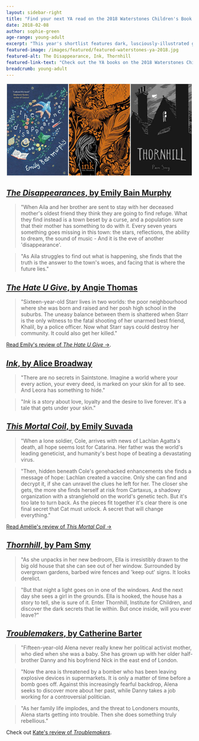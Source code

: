 ```yaml
---
layout: sidebar-right
title: "Find your next YA read on the 2018 Waterstones Children's Book Prize shortlist"
date: 2018-02-08
author: sophie-green
age-range: young-adult
excerpt: "This year's shortlist features dark, lusciously-illustrated gothic mysteries and unflinching dramas addressing the real-world concerns of young people now."
featured-image: /images/featured/featured-waterstones-ya-2018.jpg
featured-alt: The Disappearance, Ink, Thornhill
featured-link-text: "Check out the YA books on the 2018 Waterstones Children's Book Prize shortlist."
breadcrumb: young-adult
---
```


![The Disappearance, Ink, Thornhill](/images/featured/featured-waterstones-ya-2018.jpg)

## [<cite>The Disappearances</cite>, by Emily Bain Murphy](https://suffolk.spydus.co.uk/cgi-bin/spydus.exe/ENQ/OPAC/BIBENQ?BRN=2183568)

> "When Aila and her brother are sent to stay with her deceased mother's oldest friend they think they are going to find refuge. What they find instead is a town beset by a curse, and a population sure that their mother has something to do with it. Every seven years something goes missing in this town: the stars, reflections, the ability to dream, the sound of music - And it is the eve of another 'disappearance'.

> "As Aila struggles to find out what is happening, she finds that the truth is the answer to the town's woes, and facing that is where the future lies."

## [<cite>The Hate U Give</cite>, by Angie Thomas](https://suffolk.spydus.co.uk/cgi-bin/spydus.exe/ENQ/OPAC/BIBENQ?BRN=2125292)

> "Sixteen-year-old Starr lives in two worlds: the poor neighbourhood where she was born and raised and her posh high school in the suburbs. The uneasy balance between them is shattered when Starr is the only witness to the fatal shooting of her unarmed best friend, Khalil, by a police officer. Now what Starr says could destroy her community. It could also get her killed."

[Read Emily's review of <cite>The Hate U Give</cite> &rarr;](/new-suggestions/young-adult/the-hate-u-give-by-angie-thomas/).

## [<cite>Ink</cite>, by Alice Broadway](https://suffolk.spydus.co.uk/cgi-bin/spydus.exe/ENQ/OPAC/BIBENQ?BRN=2100209)

> "There are no secrets in Saintstone. Imagine a world where your every action, your every deed, is marked on your skin for all to see. And Leora has something to hide."

> "<cite>Ink</cite> is a story about love, loyalty and the desire to live forever. It's a tale that gets under your skin."

## [<cite>This Mortal Coil</cite>, by Emily Suvada](https://suffolk.spydus.co.uk/cgi-bin/spydus.exe/ENQ/OPAC/BIBENQ?BRN=2264676)

> "When a lone soldier, Cole, arrives with news of Lachlan Agatta's death, all hope seems lost for Catarina. Her father was the world's leading geneticist, and humanity's best hope of beating a devastating virus.

> "Then, hidden beneath Cole's genehacked enhancements she finds a message of hope: Lachlan created a vaccine. Only she can find and decrypt it, if she can unravel the clues he left for her. The closer she gets, the more she finds herself at risk from Cartaxus, a shadowy organization with a stranglehold on the world's genetic tech. But it's too late to turn back. As the pieces fit together it's clear there is one final secret that Cat must unlock. A secret that will change everything."

[Read Amélie's review of <cite>This Mortal Coil</cite> &rarr;](/new-suggestions/young-adult/this-mortal-coil-by-emily-suvada/)

## [<cite>Thornhill</cite>, by Pam Smy](https://suffolk.spydus.co.uk/cgi-bin/spydus.exe/ENQ/OPAC/BIBENQ?BRN=2183579)

> "As she unpacks in her new bedroom, Ella is irresistibly drawn to the big old house that she can see out of her window. Surrounded by overgrown gardens, barbed wire fences and 'keep out' signs. It looks derelict.

> "But that night a light goes on in one of the windows. And the next day she sees a girl in the grounds. Ella is hooked, the house has a story to tell, she is sure of it. Enter Thornhill, Institute for Children, and discover the dark secrets that lie within. But once inside, will you ever leave?"

## [<cite>Troublemakers</cite>, by Catherine Barter](https://suffolk.spydus.co.uk/cgi-bin/spydus.exe/ENQ/OPAC/BIBENQ?BRN=2152570)

> "Fifteen-year-old Alena never really knew her political activist mother, who died when she was a baby. She has grown up with her older half-brother Danny and his boyfriend Nick in the east end of London.

> "Now the area is threatened by a bomber who has been leaving explosive devices in supermarkets. It is only a matter of time before a bomb goes off. Against this increasingly fearful backdrop, Alena seeks to discover more about her past, while Danny takes a job working for a controversial politician.

> "As her family life implodes, and the threat to Londoners mounts, Alena starts getting into trouble. Then she does something truly rebellious."

Check out [Kate's review of <cite>Troublemakers</cite>](/new-suggestions/young-adult/troublemakers-by-catherine-barter/).
